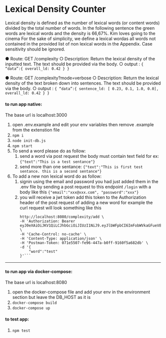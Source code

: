 Lexical Density Counter
=============

Lexical density is defined as the number of lexical words​ (or content words) divided by the
total number of words. In the following sentence the green words are lexical words and the
density is 66,67%.
Kim loves going to the cinema
For the sake of simplicity, we define a lexical word​ as all words not contained in the
provided list of non lexical words in the Appendix. Case sensitivity should be ignored.


● Route: GET /complexity
○ Description:
    Return the lexical density of the inputted text. The text should be provided via the body.
○ output :
    ```{ “data”:{
    overall_ld: 0.42
    }
    }```

● Route: GET /complexity?mode=verbose
○ Description:
    Return the lexical density of the text broken down into sentences. The text should be provided via the body.
○ output :
    ```{ “data”:{
    sentence_ld: [ 0.23, 0.1, 1.0, 0.0],
    overall_ld: 0.42
    }
    }```


#### to run app native:

The base url is localhost:3000 

1. open .env.example and edit your env variables then remove .example from the extenstion file        
2. `npm i`
4. `node init-db.js`
5. `npm start`
6. To send a word please do as follow:
    1. send a word via post request the body must contain text field for ex:
        ```{"text":"This is a test sentance"}```
    2. send more than one sentance:
        ```{"text":"This is first test sentance. this is a second sentance"}```
7. To add a new non lexical word do as follow:
    1. signin using the email and password you had just added them in the .env file by sending
        a post request to this endpoint `/login` with a body like this ```{"email":"xxx@xxx.com", "password":"xxx"}```  
    2. you will receive a jwt token add this token to the Authorization header of the post request of adding a new word
        for example the curl request will look something like this 
        ```curl -X POST \
        http://localhost:8080/complexity/add \
        -H 'Authorization: Bearer eyJ0eXAiOiJKV1QiLCJhbGciOiJIUzI1NiJ9.eyJlbWFpbCI6ImFobWVkaGFueV81QGhvdG1haWwuY29tIiwiaWQiOiI1YjViMTczOTI4OGY4MzAwMDYyMmM4OTIiLCJzdGFsZXMiOjE1MzI2OTgwMTI4NDQsImlhdCI6MTUzMjY5NzExMn0.ZibYbPjC1ehZp3BzSTmsb2Lr1xOH_gGzUfKdSZQgbcY' \
        -H 'Cache-Control: no-cache' \
        -H 'Content-Type: application/json' \
        -H 'Postman-Token: 071e5507-fe96-447a-b0ff-9160f5a682db' \
        -d '{
            "word":"test"
        }'```

----

#### to run app via docker-compose:

The base url is localhost:8080 

1. open the docker-compose file and add your env in the environment section but leave the DB_HOST as it is
2. `docker-compose build`
3. `docker-compose up`

#### to test app:

1. `npm test`
       
